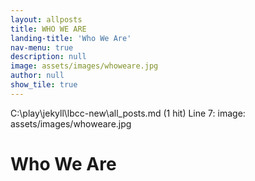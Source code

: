 ```yaml
---
layout: allposts
title: WHO WE ARE
landing-title: 'Who We Are'
nav-menu: true
description: null
image: assets/images/whoweare.jpg
author: null
show_tile: true
---
```

  C:\play\jekyll\lbcc-new\all_posts.md (1 hit)
	Line 7: image: assets/images/whoweare.jpg

<h1>Who We Are</h1>